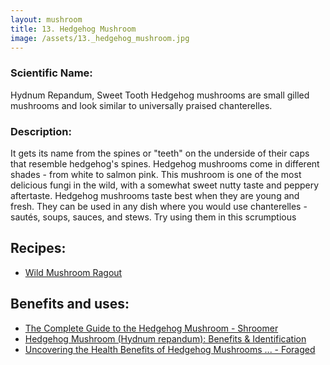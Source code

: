 ```yaml
---
layout: mushroom
title: 13. Hedgehog Mushroom
image: /assets/13._hedgehog_mushroom.jpg
---
```


### Scientific Name:
Hydnum Repandum, Sweet Tooth Hedgehog mushrooms are small gilled mushrooms and look similar to universally praised chanterelles.

### Description:
It gets its name from the spines or "teeth" on the underside of their caps that resemble hedgehog's spines. Hedgehog mushrooms come in different shades  - from white to salmon pink. This mushroom is one of the most delicious fungi in the wild, with a somewhat sweet nutty taste and peppery aftertaste. Hedgehog mushrooms taste best when they are young and fresh. They can be used in any dish where you would use chanterelles - sautés, soups, sauces, and stews. Try using them in this scrumptious

## Recipes:
- [Wild Mushroom Ragout](https://www.sidechef.com/de/recipes/159/wild_mushroom_ragout/)

## Benefits and uses:
- [The Complete Guide to the Hedgehog Mushroom - Shroomer](https://www.shroomer.com/hedgehog-mushroom/)
- [Hedgehog Mushroom (Hydnum repandum): Benefits & Identification](https://healing-mushrooms.net/archives/hydnum-repandum.html)
- [Uncovering the Health Benefits of Hedgehog Mushrooms ... - Foraged](https://www.foraged.com/blog/hedgehog-mushrooms-health-benefits)
